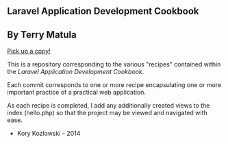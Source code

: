 ## Laravel Application Development Cookbook
## By Terry Matula

<a href="http://www.packtpub.com/laravel-application-development-cookbook/book" target="_blank">Pick up a copy!</a> 

This is a repository corresponding to the various "recipes" contained within the _Laravel Application Development Cookbook_. 

Each commit corresponds to one or more recipe encapsulating one or more important practice of a practical web application. 

As each recipe is completed, I add any additionally created views to the index (hello.php) so that the project may be viewed and navigated with ease. 

  * Kory Kozlowski - 2014
